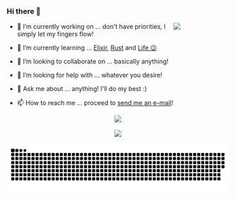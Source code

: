 ### Hi there 👋

<div>

  
  <div>
    <div>
      <img style="width: 25%" align="right" src="https://moe-counter.glitch.me/get/@advantageous-overtake?theme=rule34" />
    </div>
  

- 🔭 I’m currently working on ... don't have priorities, I simply let my fingers flow!
- 🌱 I’m currently learning ... [Elixir](https://Elixir-lang.org), [Rust](https://rust-lang.org) and [Life 😉](https://www.youtube.com/watch?v=dQw4w9WgXcQ)
- 👯 I’m looking to collaborate on ... basically anything!
- 🤔 I’m looking for help with ... whatever you desire!
- 💬 Ask me about ... anything! I'll do my best :)
- 📫 How to reach me ... proceed to [send me an e-mail](mailto:wfrsk+inquiry@proton.me)!
    
  </div>
</div>

<p align="center">
  <a href="https://www.codewars.com/users/knnk"><img src="https://www.codewars.com/users/knnk/badges/large" /></a> 
</p>

<p align="center">
  <img src="https://github-readme-stats.vercel.app/api?username=advantageous-overtake&title_color=fff&text_color=fff&show_icons=true&count_private=true&theme=dark" />
</p>
<p align="center">
  <picture>
    <source media="(prefers-color-scheme: dark)" srcset="dist/github-snake-dark.svg" />
    <source media="(prefers-color-scheme: light)" srcset="dist/github-snake.svg" />
    <img alt="github-snake" src="dist/github-snake-dark.svg" />
  </picture>
</p>

